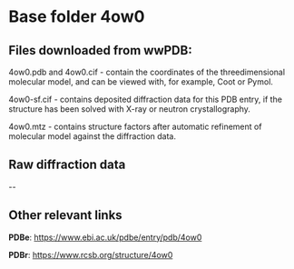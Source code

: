 # Base folder 4ow0

## Files downloaded from wwPDB:

4ow0.pdb and 4ow0.cif - contain the coordinates of the threedimensional molecular model, and can be viewed with, for example, Coot or Pymol.

4ow0-sf.cif - contains deposited diffraction data for this PDB entry, if the structure has been solved with X-ray or neutron crystallography.

4ow0.mtz - contains structure factors after automatic refinement of molecular model against the diffraction data.

## Raw diffraction data

--<br> 

## Other relevant links 
**PDBe**:  https://www.ebi.ac.uk/pdbe/entry/pdb/4ow0
 
**PDBr**: https://www.rcsb.org/structure/4ow0 
